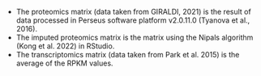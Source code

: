 - The proteomics matrix (data taken from GIRALDI, 2021) is the result of data processed in Perseus software platform v2.0.11.0 (Tyanova et al., 2016).
- The imputed proteomics matrix is the matrix using the Nipals algorithm (Kong et al. 2022) in RStudio.
- The transcriptomics matrix (data taken from Park et al. 2015) is the average of the RPKM values.
